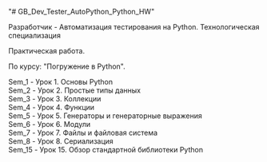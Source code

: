 "# GB_Dev_Tester_AutoPython_Python_HW" 

Разработчик - Автоматизация тестирования на Python. Технологическая специализация

Практическая работа.

По курсу: "Погружение в Python".

Sem_1 - Урок 1. Основы Python  
Sem_2 - Урок 2. Простые типы данных  
Sem_3 - Урок 3. Коллекции  
Sem_4 - Урок 4. Функции  
Sem_5 - Урок 5. Генераторы и генераторные выражения  
Sem_6 - Урок 6. Модули  
Sem_7 - Урок 7. Файлы и файловая система  
Sem_8 - Урок 8. Сериализация  
Sem_15 - Урок 15. Обзор стандартной библиотеки Python